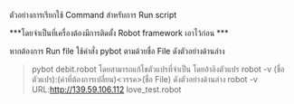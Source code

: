 ตัวอย่างการเรียกใช้ Command สำหรับการ Run script 

***โดยจำเป็นที่เครื่องต้องมีการติดตั้ง Robot framework เอาไว้ก่อน ***

หากต้องการ Run file ใช้คำสั่ง pybot ตามด้วยชื่อ File ดังตัวอย่างด้านล่าง  
>pybot debit.robot 
โดยสามารถแก้ไขตัวแปรที่จำเป็น โดยอ้าอิงตัวแปร 
> robot -v (ชื่อตัวแปร):(ค่าที่ต้องการเปลี่ยน)<วรรค>(ชื่อ File) 
ดังตัวอย่างด้านล่าง
> robot -v URL:http://139.59.106.112 love_test.robot  
